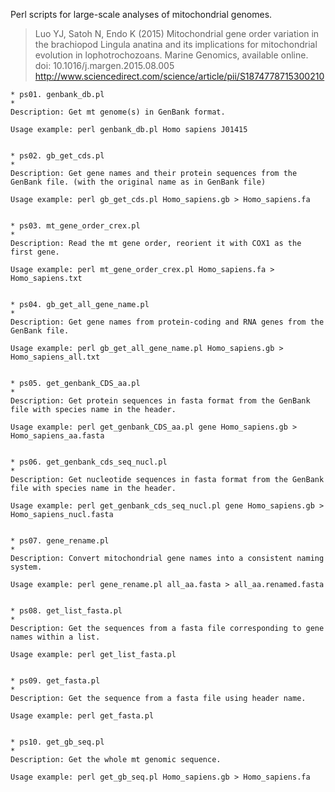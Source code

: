 Perl scripts for large-scale analyses of mitochondrial genomes.


> Luo YJ, Satoh N, Endo K (2015) Mitochondrial gene order variation in the brachiopod Lingula anatina and its implications for mitochondrial evolution in lophotrochozoans. Marine Genomics, available online. doi: 10.1016/j.margen.2015.08.005
http://www.sciencedirect.com/science/article/pii/S1874778715300210

	* ps01. genbank_db.pl
	* 
	Description: Get mt genome(s) in GenBank format.
	
	Usage example: perl genbank_db.pl Homo sapiens J01415

	
	* ps02. gb_get_cds.pl
	* 
	Description: Get gene names and their protein sequences from the GenBank file. (with the original name as in GenBank file)
	
	Usage example: perl gb_get_cds.pl Homo_sapiens.gb > Homo_sapiens.fa

	
	* ps03. mt_gene_order_crex.pl
	* 
	Description: Read the mt gene order, reorient it with COX1 as the first gene.

	Usage example: perl mt_gene_order_crex.pl Homo_sapiens.fa > Homo_sapiens.txt
	
	
	* ps04. gb_get_all_gene_name.pl
	* 
	Description: Get gene names from protein-coding and RNA genes from the GenBank file.

	Usage example: perl gb_get_all_gene_name.pl Homo_sapiens.gb > Homo_sapiens_all.txt
	
	
	* ps05. get_genbank_CDS_aa.pl
	* 
	Description: Get protein sequences in fasta format from the GenBank file with species name in the header.

	Usage example: perl get_genbank_CDS_aa.pl gene Homo_sapiens.gb > Homo_sapiens_aa.fasta
	
	
	* ps06. get_genbank_cds_seq_nucl.pl
	* 
	Description: Get nucleotide sequences in fasta format from the GenBank file with species name in the header.

	Usage example: perl get_genbank_cds_seq_nucl.pl gene Homo_sapiens.gb > Homo_sapiens_nucl.fasta
	
	
	* ps07. gene_rename.pl
	* 
	Description: Convert mitochondrial gene names into a consistent naming system.

	Usage example: perl gene_rename.pl all_aa.fasta > all_aa.renamed.fasta
	
		
	* ps08. get_list_fasta.pl
	* 
	Description: Get the sequences from a fasta file corresponding to gene names within a list.

	Usage example: perl get_list_fasta.pl
	
	
	* ps09. get_fasta.pl
	* 
	Description: Get the sequence from a fasta file using header name.

	Usage example: perl get_fasta.pl
	
	
	* ps10. get_gb_seq.pl
	* 
	Description: Get the whole mt genomic sequence.

	Usage example: perl get_gb_seq.pl Homo_sapiens.gb > Homo_sapiens.fa
